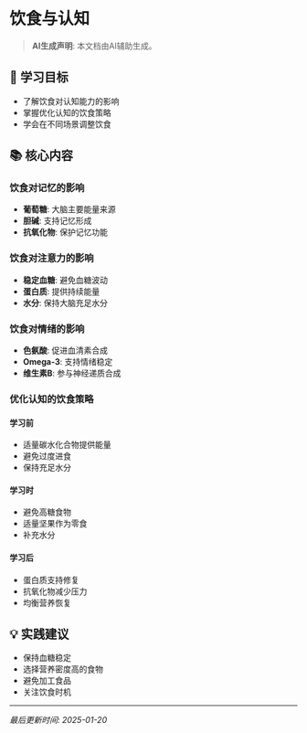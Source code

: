 # 饮食与认知

> **AI生成声明**: 本文档由AI辅助生成。

## 🎯 学习目标

- 了解饮食对认知能力的影响
- 掌握优化认知的饮食策略
- 学会在不同场景调整饮食

## 📚 核心内容

### 饮食对记忆的影响

- **葡萄糖**: 大脑主要能量来源
- **胆碱**: 支持记忆形成
- **抗氧化物**: 保护记忆功能

### 饮食对注意力的影响

- **稳定血糖**: 避免血糖波动
- **蛋白质**: 提供持续能量
- **水分**: 保持大脑充足水分

### 饮食对情绪的影响

- **色氨酸**: 促进血清素合成
- **Omega-3**: 支持情绪稳定
- **维生素B**: 参与神经递质合成

### 优化认知的饮食策略

#### 学习前

- 适量碳水化合物提供能量
- 避免过度进食
- 保持充足水分

#### 学习时

- 避免高糖食物
- 适量坚果作为零食
- 补充水分

#### 学习后

- 蛋白质支持修复
- 抗氧化物减少压力
- 均衡营养恢复

## 💡 实践建议

- 保持血糖稳定
- 选择营养密度高的食物
- 避免加工食品
- 关注饮食时机

---

*最后更新时间: 2025-01-20*

